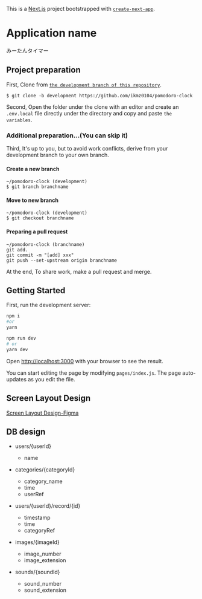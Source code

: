 This is a [Next.js](https://nextjs.org/) project bootstrapped with [`create-next-app`](https://github.com/vercel/next.js/tree/canary/packages/create-next-app).

# Application name
みーたんタイマー

## Project preparation
First, Clone from [`the development branch of this repository`](https://github.com/ikmz0104/pomodoro-clock/tree/development).
```
$ git clone -b development https://github.com/ikmz0104/pomodoro-clock
```

Second, Open the folder under the clone with an editor and create an `.env.local` file directly under the directory and copy and paste `the variables`.

### Additional preparation...(You can skip it)
Third, It's up to you, but to avoid work conflicts, derive from your development branch to your own branch.
#### Create a new branch
```
~/pomodoro-clock (development)
$ git branch branchname
```
#### Move to new branch
```
~/pomodoro-clock (development)
$ git checkout branchname
```
#### Preparing a pull request
```
~/pomodoro-clock (branchname)
git add.
git commit -m "[add] xxx"
git push --set-upstream origin branchname
```

At the end, To share work, make a pull request and merge.

## Getting Started

First, run the development server:

```bash
npm i
#or
yarn

npm run dev
# or
yarn dev
```

Open [http://localhost:3000](http://localhost:3000) with your browser to see the result.

You can start editing the page by modifying `pages/index.js`. The page auto-updates as you edit the file.

## Screen Layout Design
[Screen Layout Design-Figma](https://www.figma.com/file/SqXoA0G5U9z1cfoYVJBg1e/%E3%81%BF%E3%83%BC%E3%81%9F%E3%82%93%E3%82%BF%E3%82%A4%E3%83%9E%E3%83%BC?node-id=0%3A1 "Figma")

## DB design
+ users/{userId}
  - name

+ categories/{categoryId}
  - category_name
  - time
  - userRef

+ users/{userId}/record/{id}
  - timestamp
  - time
  - categoryRef

+ images/{imageId}
  - image_number
  - image_extension

+ sounds/{soundId}
  - sound_number
  - sound_extension